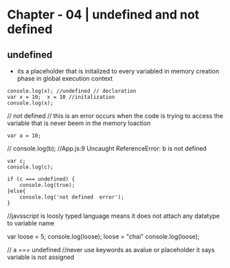 # Chapter - 04 | undefined and not defined

## undefined
   - its a placeholder that is initalized to every variabled in memory creation phase in global execution context

    console.log(x); //undefined // declaration
    var x = 10;  x = 10 //initalization
    console.log(x); 

// not defined
// this is an error occurs when the code is trying to access the variable that is never beem in the memory loaction

    var a = 10; 
// console.log(b);  //App.js:9 Uncaught ReferenceError: b is not defined
   

    var c;
    console.log(c);

    if (c === undefined) {
        console.log(true);
    }else{
        console.log('not defined  error');
    }

//javsscript is loosly typed language means it does not attach any datatype to variable name

var loose = 5;
console.log(loose);
loose = "chai"
console.log(loose);

// a === undefined
//never use keywords as avalue or placeholder it says variable is not assigned

